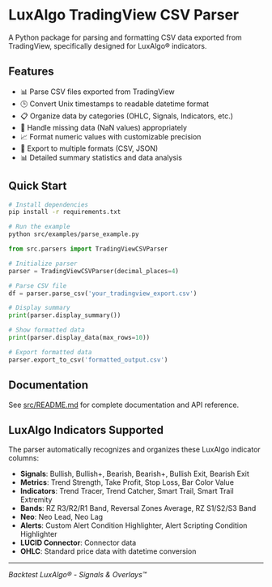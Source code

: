 # LuxAlgo TradingView CSV Parser

A Python package for parsing and formatting CSV data exported from TradingView, specifically designed for LuxAlgo® indicators.

## Features

- 📊 Parse CSV files exported from TradingView
- 🕒 Convert Unix timestamps to readable datetime format
- 📋 Organize data by categories (OHLC, Signals, Indicators, etc.)
- 🔢 Handle missing data (NaN values) appropriately
- 📈 Format numeric values with customizable precision
- 💾 Export to multiple formats (CSV, JSON)
- 📊 Detailed summary statistics and data analysis

## Quick Start

```bash
# Install dependencies
pip install -r requirements.txt

# Run the example
python src/examples/parse_example.py
```

```python
from src.parsers import TradingViewCSVParser

# Initialize parser
parser = TradingViewCSVParser(decimal_places=4)

# Parse CSV file
df = parser.parse_csv('your_tradingview_export.csv')

# Display summary
print(parser.display_summary())

# Show formatted data
print(parser.display_data(max_rows=10))

# Export formatted data
parser.export_to_csv('formatted_output.csv')
```

## Documentation

See [src/README.md](src/README.md) for complete documentation and API reference.

## LuxAlgo Indicators Supported

The parser automatically recognizes and organizes these LuxAlgo indicator columns:

- **Signals**: Bullish, Bullish+, Bearish, Bearish+, Bullish Exit, Bearish Exit
- **Metrics**: Trend Strength, Take Profit, Stop Loss, Bar Color Value
- **Indicators**: Trend Tracer, Trend Catcher, Smart Trail, Smart Trail Extremity
- **Bands**: RZ R3/R2/R1 Band, Reversal Zones Average, RZ S1/S2/S3 Band
- **Neo**: Neo Lead, Neo Lag
- **Alerts**: Custom Alert Condition Highlighter, Alert Scripting Condition Highlighter
- **LUCID Connector**: Connector data
- **OHLC**: Standard price data with datetime conversion

---
*Backtest LuxAlgo® - Signals & Overlays™*

